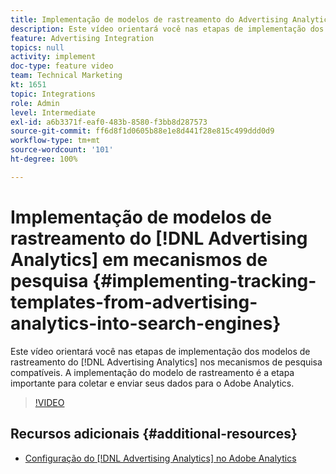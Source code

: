 ```yaml
---
title: Implementação de modelos de rastreamento do Advertising Analytics em mecanismos de pesquisa
description: Este vídeo orientará você nas etapas de implementação dos modelos de rastreamento do Advertising Analytics nos mecanismos de pesquisa compatíveis. A implementação do modelo de rastreamento é a etapa importante para coletar e enviar seus dados para o Adobe Analytics.
feature: Advertising Integration
topics: null
activity: implement
doc-type: feature video
team: Technical Marketing
kt: 1651
topic: Integrations
role: Admin
level: Intermediate
exl-id: a6b3371f-eaf0-483b-8580-f3bb8d287573
source-git-commit: ff6d8f1d0605b88e1e8d441f28e815c499ddd0d9
workflow-type: tm+mt
source-wordcount: '101'
ht-degree: 100%

---
```


# Implementação de modelos de rastreamento do [!DNL Advertising Analytics] em mecanismos de pesquisa {#implementing-tracking-templates-from-advertising-analytics-into-search-engines}

Este vídeo orientará você nas etapas de implementação dos modelos de rastreamento do [!DNL Advertising Analytics] nos mecanismos de pesquisa compatíveis. A implementação do modelo de rastreamento é a etapa importante para coletar e enviar seus dados para o Adobe Analytics.

>[!VIDEO](https://video.tv.adobe.com/v/23120/?quality=12)

## Recursos adicionais {#additional-resources}

* [Configuração do  [!DNL Advertising Analytics] no Adobe Analytics](https://experienceleague.adobe.com/docs/analytics-learn/tutorials/integrations/ad-cloud/configuring-advertising-analytics.html?lang=pt-BR)
